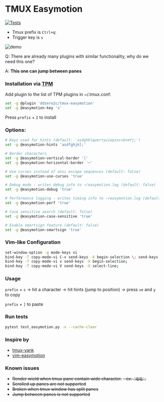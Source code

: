 # TMUX Easymotion

[![Tests](https://github.com/ddzero2c/tmux-easymotion/actions/workflows/test.yml/badge.svg)](https://github.com/ddzero2c/tmux-easymotion/actions/workflows/test.yml)

- Tmux prefix is `Ctrl+q`:
- Trigger key is `s`

![demo](https://github.com/user-attachments/assets/6f9ef875-47b1-4dee-823d-f1990f2af51e)


Q: There are already many plugins with similar functionality, why do we need this one?

A: **This one can jump between panes**

### Installation via [TPM](https://github.com/tmux-plugins/tpm)

Add plugin to the list of TPM plugins in ~/.tmux.conf:

```bash
set -g @plugin 'ddzero2c/tmux-easymotion'
set -g @easymotion-key 's'
```

Press `prefix` + `I` to install


### Options:

```bash
# Keys used for hints (default: 'asdghklqwertyuiopzxcvbnmfj;')
set -g @easymotion-hints 'asdfghjkl;'

# Border characters
set -g @easymotion-vertical-border '│'
set -g @easymotion-horizontal-border '─'

# Use curses instead of ansi escape sequences (default: false)
set -g @easymotion-use-curses 'true'

# Debug mode - writes debug info to ~/easymotion.log (default: false)
set -g @easymotion-debug 'true'

# Performance logging - writes timing info to ~/easymotion.log (default: false)
set -g @easymotion-perf 'true'

# Case sensitive search (default: false)
set -g @easymotion-case-sensitive 'true'

# Enable smartsign feature (default: false)
set -g @easymotion-smartsign 'true'
```


### Vim-like Configuration

```bash
set-window-option -g mode-keys vi
bind-key -T copy-mode-vi C-v send-keys -X begin-selection \; send-keys -X rectangle-toggle;
bind-key -T copy-mode-vi v send-keys -X begin-selection;
bind-key -T copy-mode-vi V send-keys -X select-line;
```


### Usage
`prefix` + `s` -> hit a character -> hit hints (jump to position) -> press `ve` and `y` to copy

`prefix` + `]` to paste


### Run tests

```bash
pytest test_easymotion.py -v --cache-clear
```

### Inspire by
- [tmux-yank](https://github.com/tmux-plugins/tmux-yank)
- [vim-easymotion](https://github.com/easymotion/vim-easymotion)

### Known issues
- ~~Render wield when tmux pane contain wide character.~~
    ~~- ex. `'哈哈'`.~~
- ~~Scrolled up panes are not supported~~
- ~~Broken when tmux window has split panes~~
- ~~Jump between panes is not supported~~
